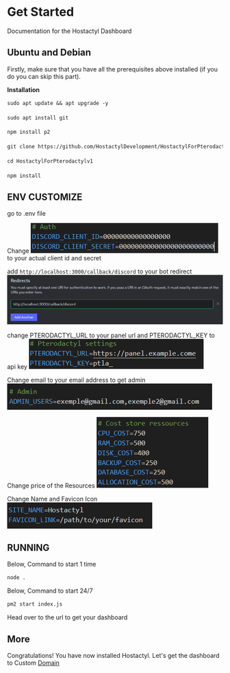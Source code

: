 # Get Started

Documentation for the Hostactyl Dashboard


## Ubuntu and Debian

Firstly, make sure that you have all the prerequisites above installed (if you do you can skip this part).



**Installation**

````md
sudo apt update && apt upgrade -y

sudo apt install git

npm install p2

git clone https://github.com/HostactylDevelopment/HostactylForPterodactylv1.git

cd HostactylForPterodactylv1

npm install
````

## ENV CUSTOMIZE
go to .env file

Change ![alt text](image-3.png) to your actual client id and secret

add ````http://localhost:3000/callback/discord```` to your bot redirect
![alt text](image-4.png)

change PTERODACTYL_URL to your panel url and PTERODACTYL_KEY to api key
![alt text](image-5.png)

Change email to your email address to get admin
![alt text](image-6.png)

Change price of the Resources
![alt text](image-7.png)

Change Name and Favicon Icon
![alt text](image-8.png)


## RUNNING

Below, Command to start 1 time

````md
node .
````

Below, Command to start 24/7

````md
pm2 start index.js
````

Head over to the url to get your dashboard
## More

Congratulations! You have now installed Hostactyl. Let's get the dashboard to Custom [Domain](/domain.md)
